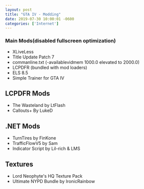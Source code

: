 ```yaml
--- 
layout: post
title: "GTA IV - Modding"
date: 2019-07-30 10:00:01 -0600
categories: ['Internet']
---
```


### Main Mods(disabled fullscreen optimization)
* XLiveLess
* Title Update Patch 7
* commanline.txt (-availablevidmem 1000.0 elevated to 2000.0)
* LCPDFR (bundled with mod loaders)
* ELS 8.5
* Simple Trainer for GTA IV
## LCPDFR Mods
* The Wasteland by LtFlash 
* Callouts+ By LukeD
## .NET Mods
* TurnTires by FinKone
* TrafficFlowV5 by Sam
* Indicator Script by Lil-rich & LMS
## Textures 
* Lord Neophyte's HQ Texture Pack
* Ultimate NYPD Bundle by IronicRainbow
